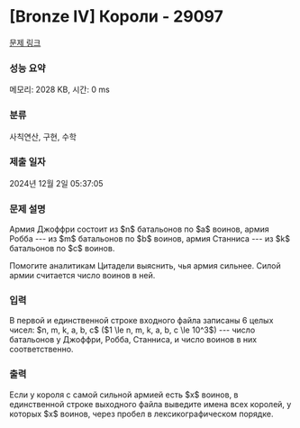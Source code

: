 # [Bronze IV] Короли - 29097 

[문제 링크](https://www.acmicpc.net/problem/29097) 

### 성능 요약

메모리: 2028 KB, 시간: 0 ms

### 분류

사칙연산, 구현, 수학

### 제출 일자

2024년 12월 2일 05:37:05

### 문제 설명

<p>Армия Джоффри состоит из $n$ батальонов по $a$ воинов, армия Робба --- из $m$ батальонов по $b$ воинов, армия Станниса --- из $k$ батальонов по $c$ воинов.</p>

<p>Помогите аналитикам Цитадели выяснить, чья армия сильнее. Силой армии считается число воинов в ней.</p>

### 입력 

 <p>В первой и единственной строке входного файла записаны 6 целых чисел: $n, m, k, a, b, c$ ($1 \le n, m, k, a, b, c \le 10^3$) --- число батальонов у Джоффри, Робба, Станниса, и число воинов в них соответственно.</p>

### 출력 

 <p>Если у короля с самой сильной армией есть $x$ воинов, в единственной строке выходного файла выведите имена всех королей, у которых $x$ воинов, через пробел в лексикографическом порядке.</p>

